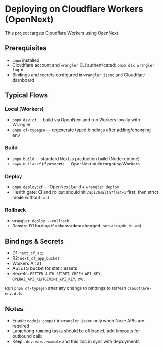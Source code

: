 # Deploying on Cloudflare Workers (OpenNext)

This project targets Cloudflare Workers using OpenNext.

## Prerequisites
- `pnpm` installed
- Cloudflare account and `wrangler` CLI authenticated: `pnpm dlx wrangler login`
- Bindings and secrets configured in `wrangler.jsonc` and Cloudflare dashboard

## Typical Flows

### Local (Workers)
- `pnpm dev:cf` — build via OpenNext and run Workers locally with Wrangler
- `pnpm cf-typegen` — regenerate typed bindings after adding/changing env

### Build
- `pnpm build` — standard Next.js production build (Node runtime)
- `pnpm build:cf` (if present) — OpenNext build targeting Workers

### Deploy
- `pnpm deploy:cf` — OpenNext build + `wrangler deploy`
- Health gate: CI and rollout should hit `/api/health?fast=1` first, then strict mode without `fast`

### Rollback
- `wrangler deploy --rollback`
- Restore D1 backup if schema/data changed (see `docs/db-d1.md`)

## Bindings & Secrets
- D1: `next_cf_app`
- R2: `next_cf_app_bucket`
- Workers AI: `AI`
- ASSETS bucket for static assets
- Secrets: `BETTER_AUTH_SECRET`, `CREEM_API_KEY`, `OPENAI_API_KEY`/`GEMINI_API_KEY`, etc.

Run `pnpm cf-typegen` after any change to bindings to refresh `cloudflare-env.d.ts`.

## Notes
- Enable `nodejs_compat` in `wrangler.jsonc` only when Node APIs are required
- Large/long‑running tasks should be offloaded; add timeouts for outbound calls
- Keep `.dev.vars.example` and this doc in sync with deployments

